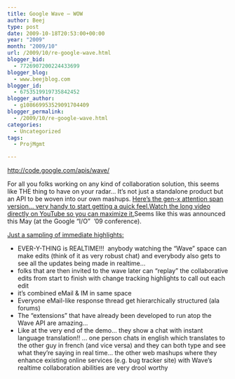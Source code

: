 ```yaml
---
title: Google Wave – WOW
author: Beej
type: post
date: 2009-10-18T20:53:00+00:00
year: "2009"
month: "2009/10"
url: /2009/10/re-google-wave.html
blogger_bid:
  - 7726907200224433699
blogger_blog:
  - www.beejblog.com
blogger_id:
  - 6753519919735842452
blogger_author:
  - g108669953529091704409
blogger_permalink:
  - /2009/10/re-google-wave.html
categories:
  - Uncategorized
tags:
  - ProjMgmt

---
```

<div class="Section1">
  <a href="http://code.google.com/apis/wave/" target="_blank">http://code.google.com/apis/wave/</a>
</div>

For all you folks working on any kind of collaboration solution, this seems like THE thing to have on your radar… It’s not just a standalone product but an API to be woven into our own mashups. <a href="http://www.youtube.com/watch?v=rDu2A3WzQpo&feature=response_watch" target="_blank">Here’s the gen-x attention span version… very handy to start getting a quick feel.</a><a href="http://www.youtube.com/watch?v=v_UyVmITiYQ&feature=player_embedded#" target="_blank">Watch the long video directly on YouTube so you can maximize it.</a>Seems like this was announced this May (at the Google “I/O”&#160; ’09 conference).

<div class="Section1">
  <u>Just a sampling of immediate highlights:</u>
</div>

  * <div class="Section1">
      EVER-Y-THING is REALTIME!!!&#160; anybody watching the “Wave” space can make edits (think of it as very robust chat) and everybody also gets to see all the updates being made in realtime…
    </div>

  * <div class="Section1">
      folks that are then invited to the wave later can “replay” the collaborative edits from start to finish with change tracking highlights to call out each edit
    </div>

  * <div class="Section1">
      it’s combined eMail & IM in same space
    </div>

  * <div class="Section1">
      Everyone eMail-like response thread get hierarchically structured (ala forums)
    </div>

  * <div class="Section1">
      The “extensions” that have already been developed to run atop the Wave API are amazing…
    </div>

  * <div class="MsoNormal">
      Like at the very end of the demo… they show a chat with instant language translation!! … one person chats in english which translates to the other guy in french (and vice versa) and they can both type and see what they’re saying in real time... the other web mashups where they enhance existing online services (e.g. bug tracker site) with Wave’s realtime collaboration abilities are very drool worthy
    </div>

&#160;